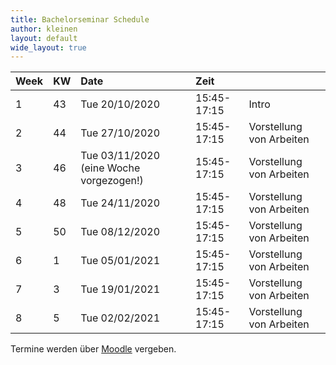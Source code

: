 ```yaml
---
title: Bachelorseminar Schedule
author: kleinen
layout: default
wide_layout: true
---
```



| Week | KW | Date                                    | Zeit        |                          |
|:-----|:---|:----------------------------------------|:------------|:-------------------------|
| 1    | 43 | Tue 20/10/2020                          | 15:45-17:15 | Intro                    |
| 2    | 44 | Tue 27/10/2020                          | 15:45-17:15 | Vorstellung von Arbeiten |
| 3    | 46 | Tue 03/11/2020 (eine Woche vorgezogen!) | 15:45-17:15 | Vorstellung von Arbeiten |
| 4    | 48 | Tue 24/11/2020                          | 15:45-17:15 | Vorstellung von Arbeiten |
| 5    | 50 | Tue 08/12/2020                          | 15:45-17:15 | Vorstellung von Arbeiten |
| 6    | 1  | Tue 05/01/2021                          | 15:45-17:15 | Vorstellung von Arbeiten |
| 7    | 3  | Tue 19/01/2021                          | 15:45-17:15 | Vorstellung von Arbeiten |
| 8    | 5  | Tue 02/02/2021                          | 15:45-17:15 | Vorstellung von Arbeiten |

Termine werden über [Moodle](https://moodle.htw-berlin.de/course/view.php?id=28122) vergeben.
